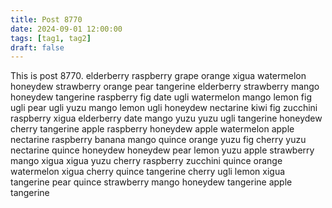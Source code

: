 ```yaml
---
title: Post 8770
date: 2024-09-01 12:00:00
tags: [tag1, tag2]
draft: false
---
```

This is post 8770.
elderberry
raspberry
grape
orange
xigua
watermelon
honeydew
strawberry
orange
pear
tangerine
elderberry
strawberry
mango
honeydew
tangerine
raspberry
fig
date
ugli
watermelon
mango
lemon
fig
ugli
pear
ugli
yuzu
mango
lemon
ugli
honeydew
nectarine
kiwi
fig
zucchini
raspberry
xigua
elderberry
date
mango
yuzu
yuzu
ugli
tangerine
honeydew
cherry
tangerine
apple
raspberry
honeydew
apple
watermelon
apple
nectarine
raspberry
banana
mango
quince
orange
yuzu
fig
cherry
yuzu
nectarine
quince
honeydew
honeydew
pear
lemon
yuzu
apple
strawberry
mango
xigua
xigua
yuzu
cherry
raspberry
zucchini
quince
orange
watermelon
xigua
cherry
quince
tangerine
cherry
ugli
lemon
xigua
tangerine
pear
quince
strawberry
mango
honeydew
tangerine
apple
tangerine
